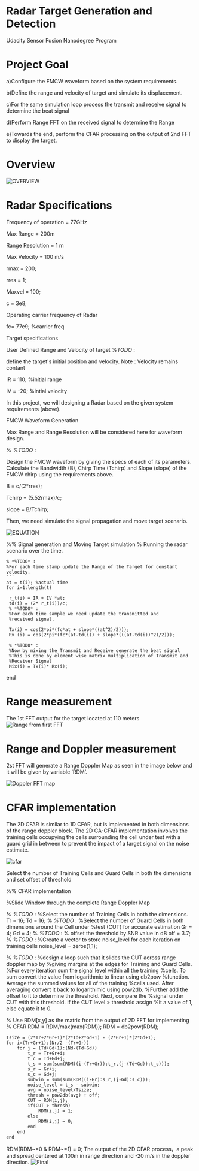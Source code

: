 # Radar Target Generation and Detection
Udacity Sensor Fusion Nanodegree Program


# Project Goal

a)Configure the FMCW waveform based on the system requirements.

b)Define the range and velocity of target and simulate its displacement.

c)For the same simulation loop process the transmit and receive signal to determine the beat signal

d)Perform Range FFT on the received signal to determine the Range

e)Towards the end, perform the CFAR processing on the output of 2nd FFT to display the target.

# Overview

![OVERVIEW](https://github.com/Ajithgit96/RADAR-Target-Generation-and-Detection-SFND/blob/main/media/overview.png?raw=true)


 # Radar Specifications 

 Frequency of operation = 77GHz
 
 Max Range = 200m
 
 Range Resolution = 1 m
 
 Max Velocity = 100 m/s

rmax = 200;

rres = 1;

Maxvel = 100;

c = 3e8;

Operating carrier frequency of Radar

fc= 77e9;             %carrier freq

Target specifications

User Defined Range and Velocity of target
*%TODO* :

define the target's initial position and velocity. Note : Velocity
remains contant

IR = 110; %initial range

IV = -20; %intial velocity

In this project, we will designing a Radar based on the given system requirements (above).

FMCW Waveform Generation

Max Range and Range Resolution will be considered here for waveform design.

% *%TODO* :

Design the FMCW waveform by giving the specs of each of its parameters.
Calculate the Bandwidth (B), Chirp Time (Tchirp) and Slope (slope) of the FMCW
chirp using the requirements above.

B = c/(2*rres);

Tchirp = (5.5*2*rmax)/c;

slope = B/Tchirp;

Then, we need simulate the signal propagation and move target scenario.


![EQUATION](https://github.com/Ajithgit96/RADAR-Target-Generation-and-Detection-SFND/blob/main/media/Modelling_signal_propagation.png?raw=true)

%% Signal generation and Moving Target simulation
% Running the radar scenario over the time. 

      
    
    
    % *%TODO* :
    %For each time stamp update the Range of the Target for constant velocity. 
    ```
    at = t(i); %actual time
    for i=1:length(t)   
    
     r_t(i) = IR + IV *at;
     td(i) = (2* r_t(i))/c;
     % *%TODO* :
     %For each time sample we need update the transmitted and
     %received signal.

     Tx(i) = cos(2*pi*(fc*at + slope*((at^2)/2)));
     Rx (i) = cos(2*pi*(fc*(at-td(i)) + slope*(((at-td(i))^2)/2)));

     % *%TODO* :
     %Now by mixing the Transmit and Receive generate the beat signal
     %This is done by element wise matrix multiplication of Transmit and
     %Receiver Signal
     Mix(i) = Tx(i)* Rx(i);
   end

    

# Range measurement

The 1st FFT output for the target located at 110 meters
![Range from first FFT](https://github.com/Ajithgit96/RADAR-Target-Generation-and-Detection-SFND/blob/main/media/range_measurement.jpg?raw=true)

# Range and Doppler measurement
2st FFT will generate a Range Doppler Map as seen in the image below and it will be given by variable ‘RDM’.

![Doppler FFT map](https://github.com/Ajithgit96/RADAR-Target-Generation-and-Detection-SFND/blob/main/media/range_Doppler_Measurement.jpg?raw=true)


# CFAR implementation

The 2D CFAR is similar to 1D CFAR, but is implemented in both dimensions of the range doppler block. The 2D CA-CFAR implementation involves the training cells occupying the cells surrounding the cell under test with a guard grid in between to prevent the impact of a target signal on the noise estimate.

![cfar](https://github.com/Ajithgit96/RADAR-Target-Generation-and-Detection-SFND/blob/main/media/CFAR_implementation.png?raw=true)

Select the number of Training Cells and Guard Cells in both the dimensions and set offset of threshold

%% CFAR implementation

%Slide Window through the complete Range Doppler Map

% *%TODO* :
%Select the number of Training Cells in both the dimensions.
Tr = 16;
Td = 16;
% *%TODO* :
%Select the number of Guard Cells in both dimensions around the Cell under 
%test (CUT) for accurate estimation
Gr = 4;
Gd = 4;
% *%TODO* :
% offset the threshold by SNR value in dB
off = 3.7;
% *%TODO* :
%Create a vector to store noise_level for each iteration on training cells
noise_level = zeros(1,1);


% *%TODO* :
%design a loop such that it slides the CUT across range doppler map by
%giving margins at the edges for Training and Guard Cells.
%For every iteration sum the signal level within all the training
%cells. To sum convert the value from logarithmic to linear using db2pow
%function. Average the summed values for all of the training
%cells used. After averaging convert it back to logarithimic using pow2db.
%Further add the offset to it to determine the threshold. Next, compare the
%signal under CUT with this threshold. If the CUT level > threshold assign
%it a value of 1, else equate it to 0.


   % Use RDM[x,y] as the matrix from the output of 2D FFT for implementing
   % CFAR
RDM = RDM/max(max(RDM)); 
RDM = db2pow(RDM);

```
Tsize = (2*Tr+2*Gr+1)*(2*Td+2*Gd+1) - (2*Gr+1)*(2*Gd+1);
for i=(Tr+Gr+1):(Nr/2 -(Tr+Gr))
    for j = (Td+Gd+1):(Nd-(Td+Gd))
        t_r = Tr+Gr+i;
        t_c = Td+Gd+j;
        t_s = sum(sum(RDM((i-(Tr+Gr)):t_r,(j-(Td+Gd)):t_c)));
        s_r = Gr+i;
        s_c = Gd+j;
        subwin = sum(sum(RDM((i-Gr):s_r,(j-Gd):s_c)));
        noise_level = t_s - subwin;
        avg = noise_level/Tsize;
        thresh = pow2db(avg) + off;
        CUT = RDM(i,j);
        if(CUT > thresh)
            RDM(i,j) = 1;
        else
            RDM(i,j) = 0;
        end 
    end
end
```

RDM(RDM~=0 & RDM~=1) = 0;
The output of the 2D CFAR process，a peak and spread centered at 100m in range direction and -20 m/s in the doppler direction.
![Final](https://github.com/Ajithgit96/RADAR-Target-Generation-and-Detection-SFND/blob/main/media/2D_CFAR_output.jpg?raw=true)


